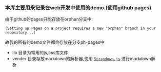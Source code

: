 ### 本库主要用来记录在web开发中使用的demo.(使用github pages)
由于github的pages只能存放在orphan分支中:

`(Setting up Pages on a project requires a new "orphan" branch in your repository...)`

故我的所有的demo文件都会存放在分支ph-pages中
+ lib 目录为常用的js,css库文件
+ vender 目录存放markdown的解析器,使用 [`Strapdown.js`](http://strapdownjs.com/) 进行markdown解析